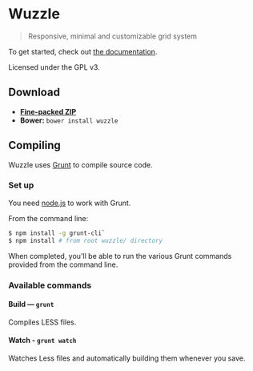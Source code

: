 # Wuzzle

> Responsive, minimal and customizable grid system

To get started, check out
[the documentation](https://github.com/ws1/wuzzle/wiki).

Licensed under the GPL v3.

## Download

* [**Fine-packed ZIP**](https://github.com/ws1/wuzzle/archive/master.zip)
* **Bower:** `bower install wuzzle`

## Compiling

Wuzzle uses [Grunt](http://gruntjs.com) to compile source code.

### Set up

You need [node.js](http://nodejs.org/download/) to work with Grunt.

From the command line:

```bash
$ npm install -g grunt-cli`
$ npm install # from root wuzzle/ directory
```

When completed, you'll be able to run the various Grunt commands provided from
the command line.

### Available commands

#### Build — `grunt`

Compiles LESS files.

#### Watch - `grunt watch`

Watches Less files and automatically building them whenever you save.